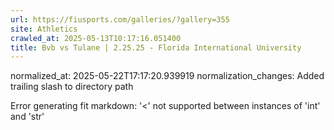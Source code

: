 ```yaml
---
url: https://fiusports.com/galleries/?gallery=355
site: Athletics
crawled_at: 2025-05-13T10:17:16.051400
title: Bvb vs Tulane | 2.25.25 - Florida International University
---
```

normalized_at: 2025-05-22T17:17:20.939919
normalization_changes: Added trailing slash to directory path

Error generating fit markdown: '<' not supported between instances of 'int' and 'str'